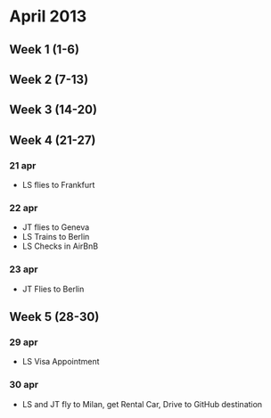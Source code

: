 # April 2013

## Week 1 (1-6)

## Week 2 (7-13)

## Week 3 (14-20)

## Week 4 (21-27)

### 21 apr

* LS flies to Frankfurt

### 22 apr

* JT flies to Geneva
* LS Trains to Berlin
* LS Checks in AirBnB

### 23 apr

* JT Flies to Berlin

## Week 5 (28-30)

### 29 apr

* LS Visa Appointment

### 30 apr

* LS and JT fly to Milan, get Rental Car, Drive to GitHub destination
